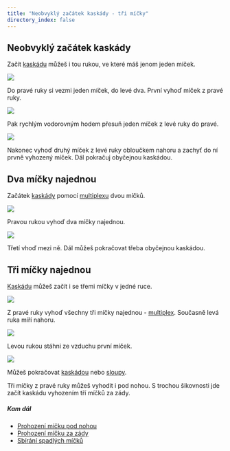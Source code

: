 ```yaml
---
title: "Neobvyklý začátek kaskády - tři míčky"
directory_index: false
---
```


## Neobvyklý začátek kaskády


Začít <a href="kaskada.html" title="Nejlehčí trik se třemi míčky.">kaskádu</a> můžeš i tou rukou, ve které máš jenom jeden míček.

![](img/z/zacateka.png)

Do pravé ruky si vezmi jeden míček, do levé dva. První vyhoď míček z pravé ruky.

![](img/z/zacatekb.png)

Pak rychlým vodorovným hodem přesuň jeden míček z levé ruky do pravé.

![](img/z/zacatekc.png)

Nakonec vyhoď druhý míček z levé ruky obloučkem nahoru a zachyť do ní prvně vyhozený míček. Dál pokračuj obyčejnou kaskádou.


## Dva míčky najednou


Začátek <a href="kaskada.html" title="Nejlehčí trik se třemi míčky.">kaskády</a> pomocí <a href="multiplex.html" title="Vyhození dvou míčků najednou.">multiplexu</a> dvou míčků.

![](img/z/zacatekd.png)

Pravou rukou vyhoď dva míčky najednou.

![](img/z/zacateke.png)

Třetí vhoď mezi ně. Dál můžeš pokračovat třeba obyčejnou kaskádou.


## Tři míčky najednou


<a href="kaskada.html" title="Nejlehčí trik se třemi míčky.">Kaskádu</a> můžeš začít i se třemi míčky v jedné ruce.

![](img/m/micky-3-zacatek-kaskadya.png)

Z pravé ruky vyhoď všechny tři míčky najednou - <a href="multiplex.html" title="Vyhození více míčků najednou.">multiplex</a>. Současně levá ruka míří nahoru.

![](img/m/micky-3-zacatek-kaskadyb.png)

Levou rukou stáhni ze vzduchu první míček.

![](img/m/micky-3-zacatek-kaskadyc.png)

Můžeš pokračovat <a href="kaskada.html" title="Nejlehčí trik se třemi míčky.">kaskádou</a> nebo <a href="sloupy.html" title="Lehký trik se třemi míčky.">sloupy</a>.



Tři míčky z pravé ruky můžeš vyhodit i pod nohou. S trochou šikovnosti jde začít kaskádu vyhozením tří míčků za zády.



##### Kam dál

- [Prohození míčku pod nohou](/micky/3/noha.html "Hození míčku pod nohou")
- [Prohození míčku za zády](/micky/3/zada.html "Hození míčku za zády")
- [Sbírání spadlých míčků](/micky/sbirani.html "Jak sebrat spadlý míček")
